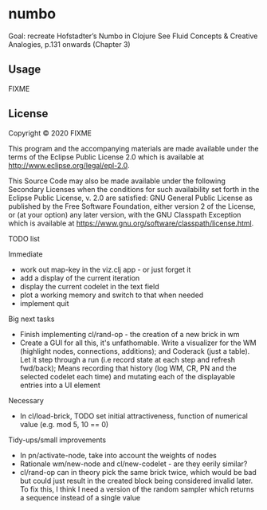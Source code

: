 # numbo

Goal: recreate Hofstadter’s Numbo in Clojure
See Fluid Concepts & Creative Analogies, p.131 onwards (Chapter 3)

## Usage

FIXME

## License

Copyright © 2020 FIXME

This program and the accompanying materials are made available under the
terms of the Eclipse Public License 2.0 which is available at
http://www.eclipse.org/legal/epl-2.0.

This Source Code may also be made available under the following Secondary
Licenses when the conditions for such availability set forth in the Eclipse
Public License, v. 2.0 are satisfied: GNU General Public License as published by
the Free Software Foundation, either version 2 of the License, or (at your
option) any later version, with the GNU Classpath Exception which is available
at https://www.gnu.org/software/classpath/license.html.



TODO list

Immediate
- work out map-key in the viz.clj app - or just forget it
- add a display of the current iteration
- display the current codelet in the text field
- plot a working memory and switch to that when needed
- implement quit

Big next tasks

* Finish implementing cl/rand-op - the creation of a new brick in wm
* Create a GUI for all this, it's unfathomable.  Write a visualizer for the WM (highlight nodes, connections, additions); and Coderack (just a table). Let it step through a run (i.e record state at each step and refresh fwd/back); Means recording that history (log WM, CR, PN and the selected codelet each time) and mutating each of the displayable entries into a UI element

Necessary

* In cl/load-brick, TODO set initial attractiveness, function of numerical value (e.g. mod 5, 10 == 0)

Tidy-ups/small improvements

* In pn/activate-node, take into account the weights of nodes
* Rationale wm/new-node and cl/new-codelet - are they eerily similar?
* cl/rand-op can in theory pick the same brick twice, which would be bad but could just result in the created block being considered invalid later. To fix this, I think I need a version of the random sampler which returns a sequence instead of a single value

